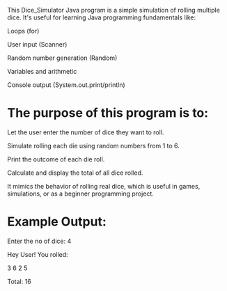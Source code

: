 This Dice_Simulator Java program is a simple simulation of rolling multiple dice. It's useful for learning Java programming fundamentals like:

Loops (for)

User input (Scanner)

Random number generation (Random)

Variables and arithmetic

Console output (System.out.print/println)

# The purpose of this program is to:

Let the user enter the number of dice they want to roll.

Simulate rolling each die using random numbers from 1 to 6.

Print the outcome of each die roll.

Calculate and display the total of all dice rolled.

It mimics the behavior of rolling real dice, which is useful in games, simulations, or as a beginner programming project.

# Example Output:

Enter the no of dice: 4

Hey User! You rolled:

3 6 2 5 

Total: 16

